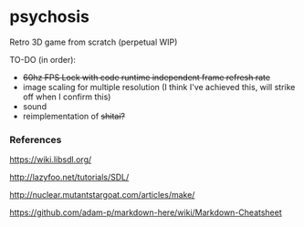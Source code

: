 # psychosis
Retro 3D game from scratch (perpetual WIP)

TO-DO (in order):
- ~~60hz FPS Lock with code runtime independent frame refresh rate~~
- image scaling for multiple resolution (I think I've achieved this, will strike off when I confirm this)
- sound
- reimplementation of ~~shitai?~~

### References
https://wiki.libsdl.org/

http://lazyfoo.net/tutorials/SDL/

http://nuclear.mutantstargoat.com/articles/make/

https://github.com/adam-p/markdown-here/wiki/Markdown-Cheatsheet